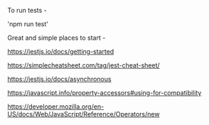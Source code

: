To run tests -

'npm run test'

Great and simple places to start -

https://jestjs.io/docs/getting-started

https://simplecheatsheet.com/tag/jest-cheat-sheet/

https://jestjs.io/docs/asynchronous

https://javascript.info/property-accessors#using-for-compatibility

https://developer.mozilla.org/en-US/docs/Web/JavaScript/Reference/Operators/new